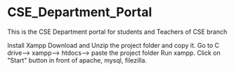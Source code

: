 # CSE_Department_Portal
This is the CSE Department portal for students and Teachers of CSE branch 

Install Xampp
Download and Unzip the project folder and copy it.
Go to C drive--> xampp--> htdocs--> paste the project folder
Run xampp.
Click on "Start" button in front of apache, mysql, filezilla.
